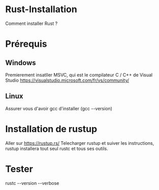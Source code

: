 # Rust-Installation
Comment installer Rust ?
# Prérequis

## Windows

Premierement insatller MSVC, qui est le compilateur C / C++ de Visual Studio
https://visualstudio.microsoft.com/fr/vs/community/

## Linux

Assurer vous d'avoir gcc d'installer (gcc --version)

# Installation de rustup
Aller sur https://rustup.rs/
Telecharger rustup et suiver les instructions, rustup installera tout seul rustc et tous ses outils.

# Tester
rustc --version --verbose


